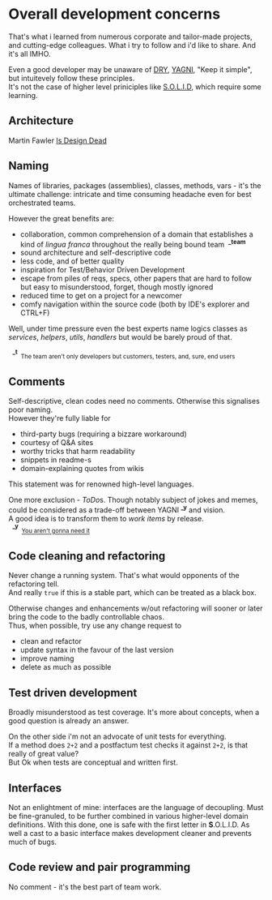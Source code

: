 # Overall development concerns
That's what i learned from numerous corporate and tailor-made projects, and cutting-edge colleagues. What i try to follow and i'd like to share. And it's all IMHO.

Even a good developer may be unaware of [DRY](https://en.wikipedia.org/wiki/Don%27t_repeat_yourself), [YAGNI](https://en.wikipedia.org/wiki/You_aren%27t_gonna_need_it), "Keep it simple", but intuitevely follow these principles.\
It's not the case of higher level priniciples like [S.O.L.I.D](https://en.wikipedia.org/wiki/SOLID), which require some learning.

## Architecture
Martin Fawler [Is Design Dead](https://martinfowler.com/articles/designDead.html#:~:text=Not%20just%20is%20much%20design,way%20than%20established%20software%20processes.)

## Naming
Names of libraries, packages (assemblies), classes, methods, vars - it's the ultimate challenge: intricate and time consuming headache even for best orchestrated teams.

However the great benefits are:
+ collaboration, common comprehension of a domain that establishes a kind of *lingua franca* throughout the really being bound team&nbsp;&nbsp;<sup>**_team**</sup>
+ sound architecture and self-descriptive code
+ less code, and of better quality
+ inspiration for Test/Behavior Driven Development
+ escape from piles of reqs, specs, other papers that are hard to follow but easy to misunderstood, forget, though mostly ignored
+ reduced time to get on a project for a newcomer 
+ comfy navigation within the source code (both by IDE's explorer and CTRL+F)

Well, under time pressure even the best experts name logics classes as *services*, *helpers*, *utils*, *handlers* but would be barely proud of that.

&nbsp;&nbsp;<sup>**_t**</sup><sub>&nbsp;&nbsp;The team aren't only developers but customers, testers, and, sure, end users</sub>

## Comments
Self-descriptive, clean codes need no comments. Otherwise this signalises poor naming.\
However they're fully liable for 
+ third-party bugs (requiring a bizzare workaround)
+ courtesy of Q&A sites
+ worthy tricks that harm readability
+ snippets in readme-s
+ domain-explaining quotes from wikis

This statement was for renowned high-level languages.

One more exclusion - *ToDo*s. Though notably subject of jokes and memes, could be considered as a trade-off between YAGNI&nbsp;<sup>**_y**</sup> and vision.\
A good idea is to transform them to *work items* by release.\
&nbsp;&nbsp;<sup>**_y**</sup><sub>&nbsp;&nbsp;[You aren't gonna need it](https://en.wikipedia.org/wiki/You_aren%27t_gonna_need_it)</sub>

## Code cleaning and refactoring
Never change a running system. That's what would opponents of the refactoring tell.\
And really `true` if this is a stable part, which can be treated as a black box.

Otherwise changes and enhancements w/out refactoring will sooner or later bring the code to the badly controllable chaos.\
Thus, when possible, try use any change request to
+ clean and refactor
+ update syntax in the favour of the last version
+ improve naming
+ delete as much as possible

## Test driven development
Broadly misunderstood as test coverage. It's more about concepts, when a good question is already an answer.

On the other side i'm not an advocate of unit tests for everything.\
If a method does `2+2` and a postfactum test checks it against `2+2`, is that really of great value?\
But Ok when tests are conceptual and written first.

## Interfaces
Not an enlightment of mine: interfaces are the language of decoupling. Must be fine-granuled, to be further combined in various higher-level domain definitions.
With this done, one is safe with the first letter in **S**.O.L.I.D. As well a cast to a basic interface makes development cleaner and prevents much of bugs.

## Code review and pair programming
No comment - it's the best part of team work.
